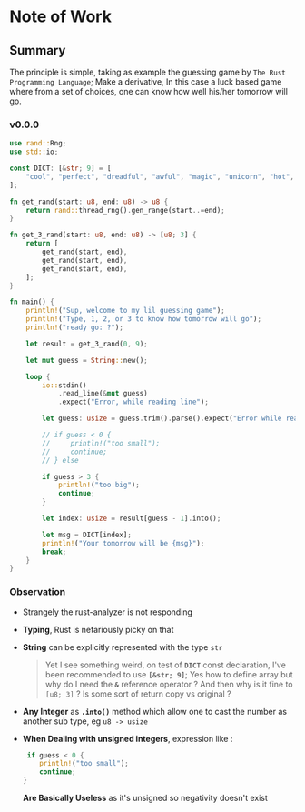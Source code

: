 # Note of Work

## Summary

The principle is simple, taking as example the guessing game by
`The Rust Programming Language`; Make a derivative, In this case a luck based
game where from a set of choices, one can know how well his/her tomorrow will
go.

### v0.0.0

```rs
use rand::Rng;
use std::io;

const DICT: [&str; 9] = [
    "cool", "perfect", "dreadful", "awful", "magic", "unicorn", "hot", "horny", "shitty",
];

fn get_rand(start: u8, end: u8) -> u8 {
    return rand::thread_rng().gen_range(start..=end);
}

fn get_3_rand(start: u8, end: u8) -> [u8; 3] {
    return [
        get_rand(start, end),
        get_rand(start, end),
        get_rand(start, end),
    ];
}

fn main() {
    println!("Sup, welcome to my lil guessing game");
    println!("Type, 1, 2, or 3 to know how tomorrow will go");
    println!("ready go: ?");

    let result = get_3_rand(0, 9);

    let mut guess = String::new();

    loop {
        io::stdin()
            .read_line(&mut guess)
            .expect("Error, while reading line");

        let guess: usize = guess.trim().parse().expect("Error while reading line");

        // if guess < 0 {
        //     println!("too small");
        //     continue;
        // } else

        if guess > 3 {
            println!("too big");
            continue;
        }

        let index: usize = result[guess - 1].into();

        let msg = DICT[index];
        println!("Your tomorrow will be {msg}");
        break;
    }
}
```

### Observation

- Strangely the rust-analyzer is not responding

- **Typing**, Rust is nefariously picky on that

- **String** can be explicitly represented with the type `str`
  > Yet I see something weird, on test of **`DICT`** const declaration, I've
  > been recommended to use **`[&str; 9]`**; Yes how to define array but why do
  > I need the **`&`** reference operator ? And then why is it fine to `[u8; 3]`
  > ? Is some sort of return copy vs original ?
- **Any Integer** as **`.into()`** method which allow one to cast the number as
  another sub type, eg `u8 -> usize`

- **When Dealing with unsigned integers**, expression like :

  ```rs
   if guess < 0 {
      println!("too small");
      continue;
  }
  ```

  **Are Basically Useless** as it's unsigned so negativity doesn't exist

